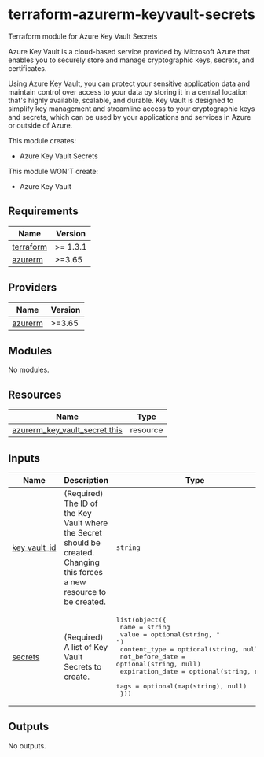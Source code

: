 # terraform-azurerm-keyvault-secrets
Terraform module for Azure Key Vault Secrets

Azure Key Vault is a cloud-based service provided by Microsoft Azure that enables you to securely store and manage cryptographic keys, secrets, and certificates.

Using Azure Key Vault, you can protect your sensitive application data and maintain control over access to your data by storing it in a central location that's highly available, scalable, and durable. Key Vault is designed to simplify key management and streamline access to your cryptographic keys and secrets, which can be used by your applications and services in Azure or outside of Azure.

This module creates:
- Azure Key Vault Secrets

This module WON'T create:
- Azure Key Vault


<!-- BEGIN_TF_DOCS -->
## Requirements

| Name | Version |
|------|---------|
| <a name="requirement_terraform"></a> [terraform](#requirement\_terraform) | >= 1.3.1 |
| <a name="requirement_azurerm"></a> [azurerm](#requirement\_azurerm) | >=3.65 |

## Providers

| Name | Version |
|------|---------|
| <a name="provider_azurerm"></a> [azurerm](#provider\_azurerm) | >=3.65 |

## Modules

No modules.

## Resources

| Name | Type |
|------|------|
| [azurerm_key_vault_secret.this](https://registry.terraform.io/providers/hashicorp/azurerm/latest/docs/resources/key_vault_secret) | resource |

## Inputs

| Name | Description | Type | Default | Required |
|------|-------------|------|---------|:--------:|
| <a name="input_key_vault_id"></a> [key\_vault\_id](#input\_key\_vault\_id) | (Required) The ID of the Key Vault where the Secret should be created. Changing this forces a new resource to be created. | `string` | n/a | yes |
| <a name="input_secrets"></a> [secrets](#input\_secrets) | (Required) A list of Key Vault Secrets to create. | <pre>list(object({<br>    name            = string<br>    value           = optional(string, " ")<br>    content_type    = optional(string, null)<br>    not_before_date = optional(string, null)<br>    expiration_date = optional(string, null)<br>    tags            = optional(map(string), null)<br>  }))</pre> | n/a | yes |

## Outputs

No outputs.
<!-- END_TF_DOCS -->